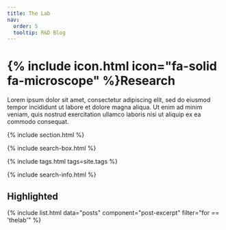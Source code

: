 ```yaml
---
title: The Lab
nav:
  order: 5
  tooltip: R&D Blog
---
```


# {% include icon.html icon="fa-solid fa-microscope" %}Research

Lorem ipsum dolor sit amet, consectetur adipiscing elit, sed do eiusmod tempor incididunt ut labore et dolore magna aliqua.
Ut enim ad minim veniam, quis nostrud exercitation ullamco laboris nisi ut aliquip ex ea commodo consequat.

{% include section.html %}

{% include search-box.html %}

{% include tags.html tags=site.tags %}

{% include search-info.html %}

## Highlighted

{% 
  include list.html 
  data="posts" 
  component="post-excerpt"
  filter="for == 'thelab'"
%}
